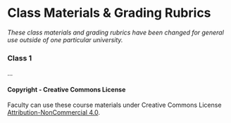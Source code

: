 # Class Materials & Grading Rubrics

_These class materials and grading rubrics have been changed for general use outside of one particular university._

### Class 1

...


#### Copyright - Creative Commons License

Faculty can use these course materials under Creative Commons License [Attribution-NonCommercial 4.0](https://creativecommons.org/licenses/by-nc/4.0/).
